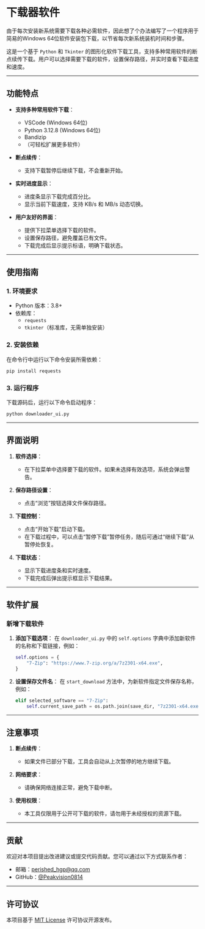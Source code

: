 # 下载器软件

由于每次安装新系统需要下载各种必需软件，因此想了个办法编写了一个程序用于简易的Windows 64位软件安装包下载，以节省每次新系统装机时间和步骤。

这是一个基于 `Python` 和 `Tkinter` 的图形化软件下载工具，支持多种常用软件的断点续传下载。用户可以选择需要下载的软件，设置保存路径，并实时查看下载进度和速度。

---

## 功能特点

- **支持多种常用软件下载**：
  - VSCode (Windows 64位)
  - Python 3.12.8 (Windows 64位)
  - Bandizip
  - （可轻松扩展更多软件）
  
- **断点续传**：
  - 支持下载暂停后继续下载，不会重新开始。
  
- **实时进度显示**：
  - 进度条显示下载完成百分比。
  - 显示当前下载速度，支持 KB/s 和 MB/s 动态切换。

- **用户友好的界面**：
  - 提供下拉菜单选择下载的软件。
  - 设置保存路径，避免覆盖已有文件。
  - 下载完成后显示提示标语，明确下载状态。

---

## 使用指南

### 1. 环境要求

- Python 版本：3.8+
- 依赖库：
  - `requests`
  - `tkinter`（标准库，无需单独安装）

### 2. 安装依赖

在命令行中运行以下命令安装所需依赖：

```bash
pip install requests
```

### 3. 运行程序

下载源码后，运行以下命令启动程序：

```bash
python downloader_ui.py
```

---

## 界面说明

1. **软件选择**：
   - 在下拉菜单中选择要下载的软件。如果未选择有效选项，系统会弹出警告。
   
2. **保存路径设置**：
   - 点击“浏览”按钮选择文件保存路径。

3. **下载控制**：
   - 点击“开始下载”启动下载。
   - 在下载过程中，可以点击“暂停下载”暂停任务，随后可通过“继续下载”从暂停处恢复。

4. **下载状态**：
   - 显示下载进度条和实时速度。
   - 下载完成后弹出提示框显示下载结果。

---

## 软件扩展

### 新增下载软件

1. **添加下载选项**：
   在 `downloader_ui.py` 中的 `self.options` 字典中添加新软件的名称和下载链接，例如：
   ```python
   self.options = {
       "7-Zip": "https://www.7-zip.org/a/7z2301-x64.exe",
   }
   ```

2. **设置保存文件名**：
   在 `start_download` 方法中，为新软件指定文件保存名称，例如：
   ```python
   elif selected_software == "7-Zip":
       self.current_save_path = os.path.join(save_dir, "7z2301-x64.exe")
   ```

---

## 注意事项

1. **断点续传**：
   - 如果文件已部分下载，工具会自动从上次暂停的地方继续下载。

2. **网络要求**：
   - 请确保网络连接正常，避免下载中断。

3. **使用权限**：
   - 本工具仅限用于公开可下载的软件，请勿用于未经授权的资源下载。

---

## 贡献

欢迎对本项目提出改进建议或提交代码贡献。您可以通过以下方式联系作者：

- 邮箱：perished_hgp@qq.com
- GitHub：[@Peakvision0814](https://github.com/PeakVision0814)

---

## 许可协议

本项目基于 [MIT License](LICENSE) 许可协议开源发布。